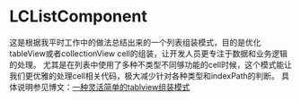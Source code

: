 # LCListComponent
这是根据我平时工作中的做法总结出来的一个列表组装模式，目的是优化tableView或者collectionView cell的组装，让开发人员更专注于数据和业务逻辑的处理。
尤其是在列表中使用了多种不类型不同够功能的cell时候，这个模式能让我们更优雅的处理cell相关代码，极大减少针对各种类型和indexPath的判断。
具体说明参见博文：[一种灵活简单的tablview组装模式](https://leung-c.github.io/leung-c.github.io/blog/2017/06/10/TableviewAssemble/)
